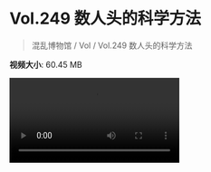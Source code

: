 # Vol.249 数人头的科学方法

> 混乱博物馆 / Vol / Vol.249 数人头的科学方法

**视频大小**: 60.45 MB

<div class="video"><video src="https://file.hsyhx.top/video/249.mp4" controls preload>🤔 您的浏览器不支持 video 标签</video></div>